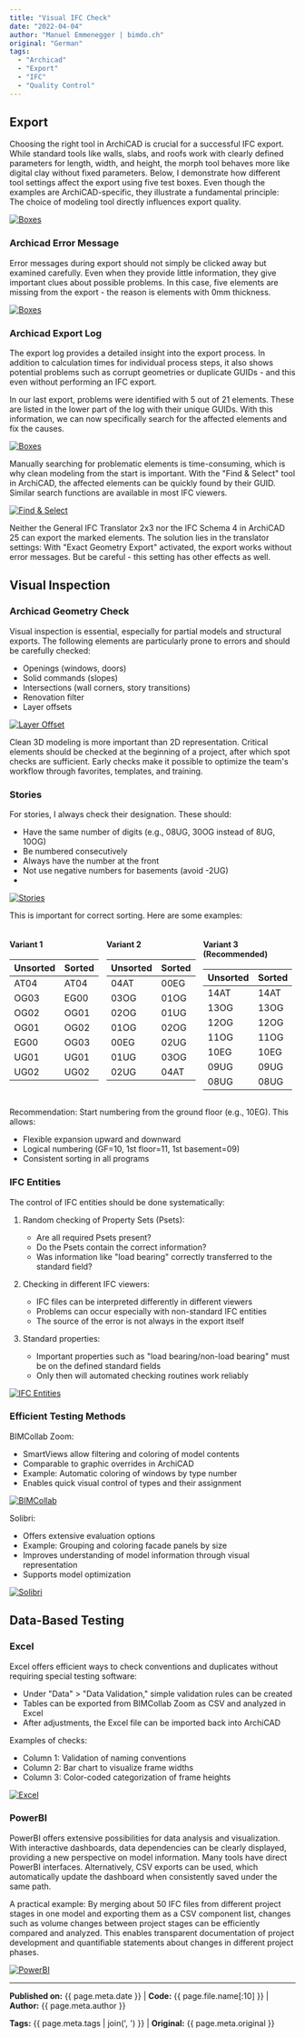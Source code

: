 ```yaml
---
title: "Visual IFC Check"
date: "2022-04-04"
author: "Manuel Emmenegger | bimdo.ch"
original: "German"
tags:
  - "Archicad"
  - "Export"
  - "IFC"
  - "Quality Control"
---
```


## Export
Choosing the right tool in ArchiCAD is crucial for a successful IFC export. While standard tools like walls, slabs, and roofs work with clearly defined parameters for length, width, and height, the morph tool behaves more like digital clay without fixed parameters. Below, I demonstrate how different tool settings affect the export using five test boxes. Even though the examples are ArchiCAD-specific, they illustrate a fundamental principle: The choice of modeling tool directly influences export quality.

[![Boxes](assets/ac640-1000_01_uebersicht-einleitung.png)](assets/ac640-1000_01_uebersicht-einleitung.png)


### Archicad Error Message
Error messages during export should not simply be clicked away but examined carefully. Even when they provide little information, they give important clues about possible problems. In this case, five elements are missing from the export - the reason is elements with 0mm thickness.

[![Boxes](assets/ac640-1000_02_Fehlermeldung.png)](assets/ac640-1000_02_Fehlermeldung.png)


### Archicad Export Log
The export log provides a detailed insight into the export process. In addition to calculation times for individual process steps, it also shows potential problems such as corrupt geometries or duplicate GUIDs - and this even without performing an IFC export.

In our last export, problems were identified with 5 out of 21 elements. These are listed in the lower part of the log with their unique GUIDs. With this information, we can now specifically search for the affected elements and fix the causes.

[![Boxes](assets/ac640-1000_03_protokoll-1024x573.png)](assets/ac640-1000_03_protokoll-1024x573.png)

Manually searching for problematic elements is time-consuming, which is why clean modeling from the start is important. With the "Find & Select" tool in ArchiCAD, the affected elements can be quickly found by their GUID. Similar search functions are available in most IFC viewers.

[![Find & Select](assets/ac640-1000_04_suchen-aktivieren.png)](assets/ac640-1000_04_suchen-aktivieren.png)

Neither the General IFC Translator 2x3 nor the IFC Schema 4 in ArchiCAD 25 can export the marked elements. The solution lies in the translator settings: With "Exact Geometry Export" activated, the export works without error messages. But be careful - this setting has other effects as well.

## Visual Inspection
### Archicad Geometry Check
Visual inspection is essential, especially for partial models and structural exports. The following elements are particularly prone to errors and should be carefully checked:

- Openings (windows, doors)
- Solid commands (slopes)
- Intersections (wall corners, story transitions)
- Renovation filter
- Layer offsets

[![Layer Offset](assets/ac640-1000_05_schichteinzug.png)](assets/ac640-1000_05_schichteinzug.png)

Clean 3D modeling is more important than 2D representation. Critical elements should be checked at the beginning of a project, after which spot checks are sufficient. Early checks make it possible to optimize the team's workflow through favorites, templates, and training.

### Stories
For stories, I always check their designation. These should:
- Have the same number of digits (e.g., 08UG, 30OG instead of 8UG, 10OG)
- Be numbered consecutively
- Always have the number at the front
- Not use negative numbers for basements (avoid -2UG)
- 
[![Stories](assets/ac640-1000_06_geschosse.png)](assets/ac640-1000_06_geschosse.png)

This is important for correct sorting. Here are some examples:

<div class="responsive-container" style="display: flex; gap: 0.5rem;">
  <div style="flex: 1;">
    <h4>Variant 1</h4>
    <table>
      <thead>
        <tr>
          <th>Unsorted</th>
          <th>Sorted</th>
        </tr>
      </thead>
      <tbody>
        <tr><td>AT04</td><td>AT04</td></tr>
        <tr><td>OG03</td><td>EG00</td></tr>
        <tr><td>OG02</td><td>OG01</td></tr>
        <tr><td>OG01</td><td>OG02</td></tr>
        <tr><td>EG00</td><td>OG03</td></tr>
        <tr><td>UG01</td><td>UG01</td></tr>
        <tr><td>UG02</td><td>UG02</td></tr>
      </tbody>
    </table>
  </div>
  <div style="flex: 1;">
    <h4>Variant 2</h4>
    <table>
      <thead>
        <tr>
          <th>Unsorted</th>
          <th>Sorted</th>
        </tr>
      </thead>
      <tbody>
        <tr><td>04AT</td><td>00EG</td></tr>
        <tr><td>03OG</td><td>01OG</td></tr>
        <tr><td>02OG</td><td>01UG</td></tr>
        <tr><td>01OG</td><td>02OG</td></tr>
        <tr><td>00EG</td><td>02UG</td></tr>
        <tr><td>01UG</td><td>03OG</td></tr>
        <tr><td>02UG</td><td>04AT</td></tr>
      </tbody>
    </table>
  </div>
  <div style="flex: 1;">
    <h4>Variant 3 (Recommended)</h4>
    <table>
      <thead>
        <tr>
          <th>Unsorted</th>
          <th>Sorted</th>
        </tr>
      </thead>
      <tbody>
        <tr><td>14AT</td><td>14AT</td></tr>
        <tr><td>13OG</td><td>13OG</td></tr>
        <tr><td>12OG</td><td>12OG</td></tr>
        <tr><td>11OG</td><td>11OG</td></tr>
        <tr><td>10EG</td><td>10EG</td></tr>
        <tr><td>09UG</td><td>09UG</td></tr>
        <tr><td>08UG</td><td>08UG</td></tr>
      </tbody>
    </table>
  </div>
</div>

Recommendation: Start numbering from the ground floor (e.g., 10EG). This allows:

- Flexible expansion upward and downward
- Logical numbering (GF=10, 1st floor=11, 1st basement=09)
- Consistent sorting in all programs

### IFC Entities
The control of IFC entities should be done systematically:

1. Random checking of Property Sets (Psets):
    - Are all required Psets present?
    - Do the Psets contain the correct information?
    - Was information like "load bearing" correctly transferred to the standard field?

2. Checking in different IFC viewers:
    - IFC files can be interpreted differently in different viewers
    - Problems can occur especially with non-standard IFC entities
    - The source of the error is not always in the export itself

3. Standard properties:
    - Important properties such as "load bearing/non-load bearing" must be on the defined standard fields
    - Only then will automated checking routines work reliably

[![IFC Entities](assets/ac640-1000_07_entity.png)](assets/ac640-1000_07_entity.png)


### Efficient Testing Methods

   BIMCollab Zoom:

   - SmartViews allow filtering and coloring of model contents
   - Comparable to graphic overrides in ArchiCAD
   - Example: Automatic coloring of windows by type number
   - Enables quick visual control of types and their assignment

[![BIMCollab](assets/ac640-1000_08_bimcollab.png)](assets/ac640-1000_08_bimcollab.png)


   Solibri:

   - Offers extensive evaluation options
   - Example: Grouping and coloring facade panels by size
   - Improves understanding of model information through visual representation
   - Supports model optimization

[![Solibri](assets/ac640-1000_09_solibri.gif)](assets/ac640-1000_09_solibri.gif)

## Data-Based Testing
### Excel
Excel offers efficient ways to check conventions and duplicates without requiring special testing software:

- Under "Data" > "Data Validation," simple validation rules can be created
- Tables can be exported from BIMCollab Zoom as CSV and analyzed in Excel
- After adjustments, the Excel file can be imported back into ArchiCAD

Examples of checks:

- Column 1: Validation of naming conventions
- Column 2: Bar chart to visualize frame widths
- Column 3: Color-coded categorization of frame heights

[![Excel](assets/ac640-1000_10_excel.png)](assets/ac640-1000_10_excel.png)


### PowerBI
PowerBI offers extensive possibilities for data analysis and visualization. With interactive dashboards, data dependencies can be clearly displayed, providing a new perspective on model information. Many tools have direct PowerBI interfaces. Alternatively, CSV exports can be used, which automatically update the dashboard when consistently saved under the same path.

A practical example: By merging about 50 IFC files from different project stages in one model and exporting them as a CSV component list, changes such as volume changes between project stages can be efficiently compared and analyzed. This enables transparent documentation of project development and quantifiable statements about changes in different project phases.

[![PowerBI](assets/ac640-1000_11_powerbi.jpg)](assets/ac640-1000_11_powerbi.jpg)

---
**Published on:** {{ page.meta.date }} | **Code:** {{ page.file.name[:10] }}  | **Author:** {{ page.meta.author }}

**Tags:** {{ page.meta.tags | join(', ') }}  | **Original:** {{ page.meta.original }}